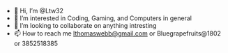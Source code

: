 - 👋 Hi, I’m @Ltw32
- 👀 I’m interested in Coding, Gaming, and Computers in general
- 💞️ I’m looking to collaborate on anything intresting
- 📫 How to reach me lthomaswebb@gmail.com or Bluegrapefruits@1802 or 3852518385
